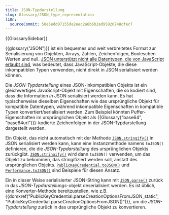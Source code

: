 ```yaml
---
title: JSON-Typdarstellung
slug: Glossary/JSON_type_representation
l10n:
  sourceCommit: 50e5edd07155de2eec2a8b6b2ad95820748cfec7
---
```


{{GlossarySidebar}}

{{glossary("JSON")}} ist ein bequemes und weit verbreitetes Format zur Serialisierung von Objekten, Arrays, Zahlen, Zeichenfolgen, Booleschen Werten und null. [JSON unterstützt nicht alle Datentypen, die von JavaScript erlaubt sind](/de/docs/Web/JavaScript/Reference/Global_Objects/JSON#javascript_and_json_differences), was bedeutet, dass JavaScript-Objekte, die diese inkompatiblen Typen verwenden, nicht direkt in JSON serialisiert werden können.

Die _JSON-Typdarstellung_ eines JSON-inkompatiblen Objekts ist ein gleichwertiges JavaScript-Objekt mit Eigenschaften, die so kodiert sind, dass die Information _in_ JSON serialisiert werden kann. Es hat typischerweise dieselben Eigenschaften wie das ursprüngliche Objekt für kompatible Datentypen, während inkompatible Eigenschaften in kompatible Typen konvertiert/serialisiert werden. Zum Beispiel könnten Puffer-Eigenschaften im ursprünglichen Objekt als {{Glossary("base64", "base64url")}}-kodierte Zeichenfolgen in der JSON-Typdarstellung dargestellt werden.

Ein Objekt, das nicht automatisch mit der Methode [`JSON.stringify()`](/de/docs/Web/JavaScript/Reference/Global_Objects/JSON/stringify) in JSON serialisiert werden kann, kann eine Instanzmethode namens `toJSON()` definieren, die die _JSON-Typdarstellung_ des ursprünglichen Objekts zurückgibt. [`JSON.stringify()`](/de/docs/Web/JavaScript/Reference/Global_Objects/JSON/stringify) wird dann `toJSON()` verwenden, um das Objekt zu bekommen, das stringifiziert werden soll, anstatt des ursprünglichen Objekts. [`PublicKeyCredential.toJSON()`](/de/docs/Web/API/PublicKeyCredential/toJSON) und [`Performance.toJSON()`](/de/docs/Web/API/Performance/toJSON) sind Beispiele für diesen Ansatz.

Ein in dieser Weise serialisierter JSON-String kann mit [`JSON.parse()`](/de/docs/Web/JavaScript/Reference/Global_Objects/JSON/parse) zurück in das _JSON-Typdarstellungs_-objekt deserialisiert werden. Es ist üblich, eine Konverter-Methode bereitzustellen, wie z.B. {{domxref("PublicKeyCredential.parseCreationOptionsFromJSON_static", "PublicKeyCredential.parseCreationOptionsFromJSON()")}}, um die _JSON-Typdarstellung_ zurück in das ursprüngliche Objekt zu konvertieren.
